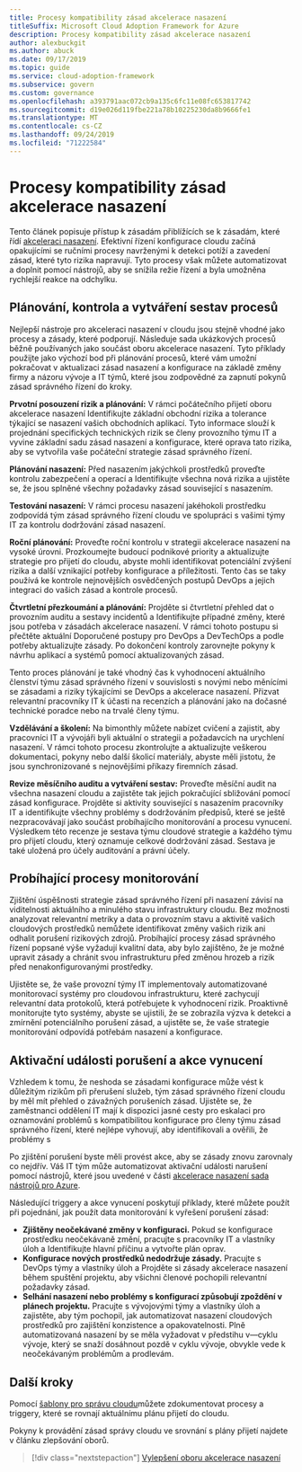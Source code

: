 ```yaml
---
title: Procesy kompatibility zásad akcelerace nasazení
titleSuffix: Microsoft Cloud Adoption Framework for Azure
description: Procesy kompatibility zásad akcelerace nasazení
author: alexbuckgit
ms.author: abuck
ms.date: 09/17/2019
ms.topic: guide
ms.service: cloud-adoption-framework
ms.subservice: govern
ms.custom: governance
ms.openlocfilehash: a393791aac072cb9a135c6fc11e08fc653817742
ms.sourcegitcommit: d19e026d119fbe221a78b10225230da8b9666fe1
ms.translationtype: MT
ms.contentlocale: cs-CZ
ms.lasthandoff: 09/24/2019
ms.locfileid: "71222584"
---
```

# <a name="deployment-acceleration-policy-compliance-processes"></a>Procesy kompatibility zásad akcelerace nasazení

Tento článek popisuje přístup k zásadám přiblížících se k zásadám, které řídí [akceleraci nasazení](./index.md). Efektivní řízení konfigurace cloudu začíná opakujícími se ručními procesy navrženými k detekci potíží a zavedení zásad, které tyto rizika napravují. Tyto procesy však můžete automatizovat a doplnit pomocí nástrojů, aby se snížila režie řízení a byla umožněna rychlejší reakce na odchylku.

## <a name="planning-review-and-reporting-processes"></a>Plánování, kontrola a vytváření sestav procesů

Nejlepší nástroje pro akceleraci nasazení v cloudu jsou stejně vhodné jako procesy a zásady, které podporují. Následuje sada ukázkových procesů běžně používaných jako součást oboru akcelerace nasazení. Tyto příklady použijte jako výchozí bod při plánování procesů, které vám umožní pokračovat v aktualizaci zásad nasazení a konfigurace na základě změny firmy a názoru vývoje a IT týmů, které jsou zodpovědné za zapnutí pokynů zásad správného řízení do kroky.

**Prvotní posouzení rizik a plánování:** V rámci počátečního přijetí oboru akcelerace nasazení Identifikujte základní obchodní rizika a tolerance týkající se nasazení vašich obchodních aplikací. Tyto informace slouží k projednání specifických technických rizik se členy provozního týmu IT a vyvine základní sadu zásad nasazení a konfigurace, které oprava tato rizika, aby se vytvořila vaše počáteční strategie zásad správného řízení.

**Plánování nasazení:** Před nasazením jakýchkoli prostředků proveďte kontrolu zabezpečení a operací a Identifikujte všechna nová rizika a ujistěte se, že jsou splněné všechny požadavky zásad související s nasazením.

**Testování nasazení:** V rámci procesu nasazení jakéhokoli prostředku zodpovídá tým zásad správného řízení cloudu ve spolupráci s vašimi týmy IT za kontrolu dodržování zásad nasazení.

**Roční plánování:** Proveďte roční kontrolu v strategii akcelerace nasazení na vysoké úrovni. Prozkoumejte budoucí podnikové priority a aktualizujte strategie pro přijetí do cloudu, abyste mohli identifikovat potenciální zvýšení rizika a další vznikající potřeby konfigurace a příležitosti. Tento čas se taky používá ke kontrole nejnovějších osvědčených postupů DevOps a jejich integraci do vašich zásad a kontrole procesů.

**Čtvrtletní přezkoumání a plánování:** Projděte si čtvrtletní přehled dat o provozním auditu a sestavy incidentů a Identifikujte případné změny, které jsou potřeba v zásadách akcelerace nasazení. V rámci tohoto postupu si přečtěte aktuální Doporučené postupy pro DevOps a DevTechOps a podle potřeby aktualizujte zásady. Po dokončení kontroly zarovnejte pokyny k návrhu aplikací a systémů pomocí aktualizovaných zásad.

Tento proces plánování je také vhodný čas k vyhodnocení aktuálního členství týmu zásad správného řízení v souvislosti s novými nebo měnícími se zásadami a riziky týkajícími se DevOps a akcelerace nasazení. Přizvat relevantní pracovníky IT k účasti na recenzích a plánování jako na dočasné technické poradce nebo na trvalé členy týmu.

**Vzdělávání a školení:** Na bimonthly můžete nabízet cvičení a zajistit, aby pracovníci IT a vývojáři byli aktuální o strategii a požadavcích na urychlení nasazení. V rámci tohoto procesu zkontrolujte a aktualizujte veškerou dokumentaci, pokyny nebo další školicí materiály, abyste měli jistotu, že jsou synchronizované s nejnovějšími příkazy firemních zásad.

**Revize měsíčního auditu a vytváření sestav:** Proveďte měsíční audit na všechna nasazení cloudu a zajistěte tak jejich pokračující sbližování pomocí zásad konfigurace. Projděte si aktivity související s nasazením pracovníky IT a identifikujte všechny problémy s dodržováním předpisů, které se ještě nezpracovávají jako součást probíhajícího monitorování a procesu vynucení. Výsledkem této recenze je sestava týmu cloudové strategie a každého týmu pro přijetí cloudu, který oznamuje celkové dodržování zásad. Sestava je také uložená pro účely auditování a právní účely.

## <a name="ongoing-monitoring-processes"></a>Probíhající procesy monitorování

Zjištění úspěšnosti strategie zásad správného řízení při nasazení závisí na viditelnosti aktuálního a minulého stavu infrastruktury cloudu. Bez možnosti analyzovat relevantní metriky a data o provozním stavu a aktivitě vašich cloudových prostředků nemůžete identifikovat změny vašich rizik ani odhalit porušení rizikových zdrojů. Probíhající procesy zásad správného řízení popsané výše vyžadují kvalitní data, aby bylo zajištěno, že je možné upravit zásady a chránit svou infrastrukturu před změnou hrozeb a rizik před nenakonfigurovanými prostředky.

Ujistěte se, že vaše provozní týmy IT implementovaly automatizované monitorovací systémy pro cloudovou infrastrukturu, které zachycují relevantní data protokolů, která potřebujete k vyhodnocení rizik. Proaktivně monitorujte tyto systémy, abyste se ujistili, že se zobrazila výzva k detekci a zmírnění potenciálního porušení zásad, a ujistěte se, že vaše strategie monitorování odpovídá potřebám nasazení a konfigurace.

## <a name="violation-triggers-and-enforcement-actions"></a>Aktivační události porušení a akce vynucení

Vzhledem k tomu, že neshoda se zásadami konfigurace může vést k důležitým rizikům při přerušení služeb, tým zásad správného řízení cloudu by měl mít přehled o závažných porušeních zásad. Ujistěte se, že zaměstnanci oddělení IT mají k dispozici jasné cesty pro eskalaci pro oznamování problémů s kompatibilitou konfigurace pro členy týmu zásad správného řízení, které nejlépe vyhovují, aby identifikovali a ověřili, že problémy s

Po zjištění porušení byste měli provést akce, aby se zásady znovu zarovnaly co nejdřív. Váš IT tým může automatizovat aktivační události narušení pomocí nástrojů, které jsou uvedené v části [akcelerace nasazení sada nástrojů pro Azure](./toolchain.md).

Následující triggery a akce vynucení poskytují příklady, které můžete použít při pojednání, jak použít data monitorování k vyřešení porušení zásad:

- **Zjištěny neočekávané změny v konfiguraci.** Pokud se konfigurace prostředku neočekávaně změní, pracujte s pracovníky IT a vlastníky úloh a Identifikujte hlavní příčinu a vytvořte plán oprav.
- **Konfigurace nových prostředků nedodržuje zásady.** Pracujte s DevOps týmy a vlastníky úloh a Projděte si zásady akcelerace nasazení během spuštění projektu, aby všichni členové pochopili relevantní požadavky zásad.
- **Selhání nasazení nebo problémy s konfigurací způsobují zpoždění v plánech projektu.** Pracujte s vývojovými týmy a vlastníky úloh a zajistěte, aby tým pochopil, jak automatizovat nasazení cloudových prostředků pro zajištění konzistence a opakovatelnosti. Plně automatizovaná nasazení by se měla vyžadovat v předstihu v&mdash;cyklu vývoje, který se snaží dosáhnout pozdě v cyklu vývoje, obvykle vede k neočekávaným problémům a prodlevám.

## <a name="next-steps"></a>Další kroky

Pomocí [šablony pro správu cloudu](./template.md)můžete zdokumentovat procesy a triggery, které se rovnají aktuálnímu plánu přijetí do cloudu.

Pokyny k provádění zásad správy cloudu ve srovnání s plány přijetí najdete v článku zlepšování oborů.

> [!div class="nextstepaction"]
> [Vylepšení oboru akcelerace nasazení](./discipline-improvement.md)

